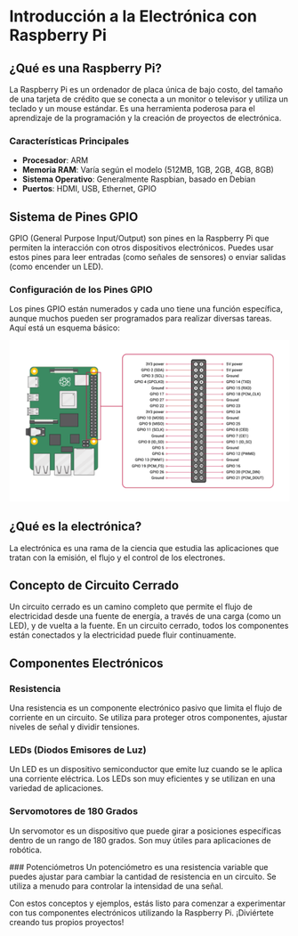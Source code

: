 # Introducción a la Electrónica con Raspberry Pi

## ¿Qué es una Raspberry Pi?

La Raspberry Pi es un ordenador de placa única de bajo costo, del tamaño de una tarjeta de crédito que se conecta a un monitor o televisor y utiliza un teclado y un mouse estándar. Es una herramienta poderosa para el aprendizaje de la programación y la creación de proyectos de electrónica.

### Características Principales

- **Procesador**: ARM
- **Memoria RAM**: Varía según el modelo (512MB, 1GB, 2GB, 4GB, 8GB)
- **Sistema Operativo**: Generalmente Raspbian, basado en Debian
- **Puertos**: HDMI, USB, Ethernet, GPIO

## Sistema de Pines GPIO

GPIO (General Purpose Input/Output) son pines en la Raspberry Pi que permiten la interacción con otros dispositivos electrónicos. Puedes usar estos pines para leer entradas (como señales de sensores) o enviar salidas (como encender un LED).

### Configuración de los Pines GPIO

Los pines GPIO están numerados y cada uno tiene una función específica, aunque muchos pueden ser programados para realizar diversas tareas. Aquí está un esquema básico:

<img src="GPIO.png" alt="confic¡guración GPIO Raspberry Pi 4" />

## ¿Qué es la electrónica?

La electrónica es una rama de la ciencia que estudia las aplicaciones que tratan con la
emisión, el flujo y el control de los electrones.

## Concepto de Circuito Cerrado

Un circuito cerrado es un camino completo que permite el flujo de electricidad desde una fuente de energía, a través de una carga (como un LED), y de vuelta a la fuente. En un circuito cerrado, todos los componentes están conectados y la electricidad puede fluir continuamente.

## Componentes Electrónicos

### Resistencia
Una resistencia es un componente electrónico pasivo que limita el flujo de corriente en un circuito. Se utiliza para proteger otros componentes, ajustar niveles de señal y dividir tensiones.

### LEDs (Diodos Emisores de Luz)
Un LED es un dispositivo semiconductor que emite luz cuando se le aplica una corriente eléctrica. Los LEDs son muy eficientes y se utilizan en una variedad de aplicaciones.

### Servomotores de 180 Grados
Un servomotor es un dispositivo que puede girar a posiciones específicas dentro de un rango de 180 grados. Son muy útiles para aplicaciones de robótica.

### Potenciómetros
Un potenciómetro es una resistencia variable que puedes ajustar para cambiar la cantidad de resistencia en un circuito. Se utiliza a menudo para controlar la intensidad de una señal.

Con estos conceptos y ejemplos, estás listo para comenzar a experimentar con tus componentes electrónicos utilizando la Raspberry Pi. ¡Diviértete creando tus propios proyectos!

